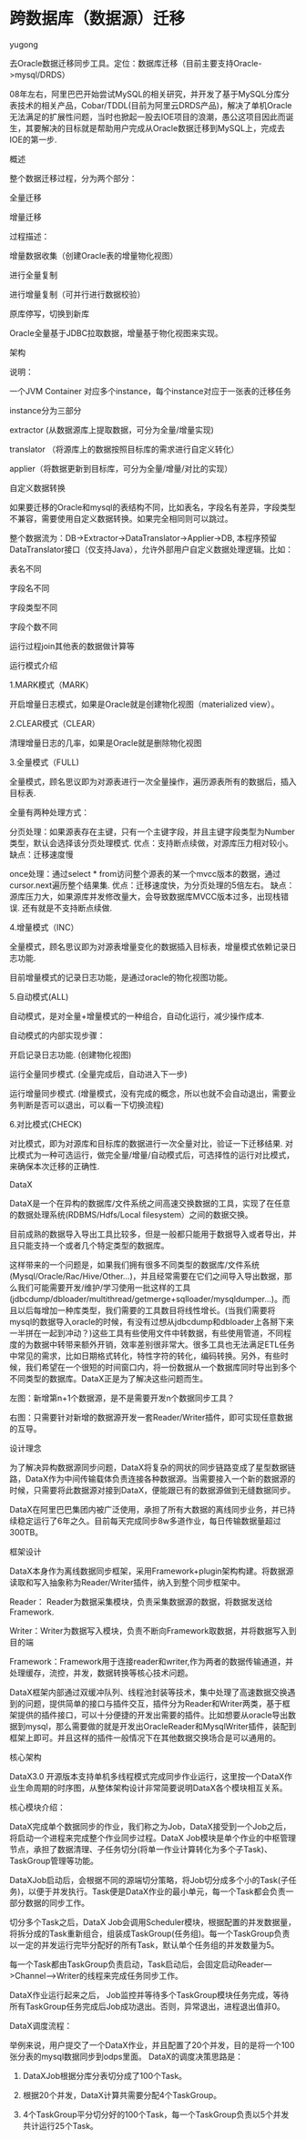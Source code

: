 # 跨数据库（数据源）迁移

yugong

去Oracle数据迁移同步工具。定位：数据库迁移（目前主要支持Oracle-&gt;mysql/DRDS）



08年左右，阿里巴巴开始尝试MySQL的相关研究，并开发了基于MySQL分库分表技术的相关产品，Cobar/TDDL\(目前为阿里云DRDS产品\)，解决了单机Oracle无法满足的扩展性问题，当时也掀起一股去IOE项目的浪潮，愚公这项目因此而诞生，其要解决的目标就是帮助用户完成从Oracle数据迁移到MySQL上，完成去IOE的第一步.



概述

整个数据迁移过程，分为两个部分：



全量迁移



增量迁移







过程描述：



增量数据收集（创建Oracle表的增量物化视图）



进行全量复制



进行增量复制（可并行进行数据校验）



原库停写，切换到新库



Oracle全量基于JDBC拉取数据，增量基于物化视图来实现。



架构





说明：



一个JVM Container 对应多个instance，每个instance对应于一张表的迁移任务



instance分为三部分



extractor \(从数据源库上提取数据，可分为全量/增量实现\)



translator （将源库上的数据按照目标库的需求进行自定义转化）



applier（将数据更新到目标库，可分为全量/增量/对比的实现）



自定义数据转换

如果要迁移的Oracle和mysql的表结构不同，比如表名，字段名有差异，字段类型不兼容，需要使用自定义数据转换。如果完全相同则可以跳过。



整个数据流为：DB-&gt;Extractor-&gt;DataTranslator-&gt;Applier-&gt;DB, 本程序预留DataTranslator接口（仅支持Java），允许外部用户自定义数据处理逻辑。比如：



表名不同



字段名不同



字段类型不同



字段个数不同



运行过程join其他表的数据做计算等



运行模式介绍

1.MARK模式（MARK）



开启增量日志模式，如果是Oracle就是创建物化视图（materialized view）。



2.CLEAR模式（CLEAR）



清理增量日志的几率，如果是Oracle就是删除物化视图



3.全量模式（FULL\)



全量模式，顾名思议即为对源表进行一次全量操作，遍历源表所有的数据后，插入目标表.



全量有两种处理方式：



分页处理：如果源表存在主键，只有一个主键字段，并且主键字段类型为Number类型，默认会选择该分页处理模式. 优点：支持断点续做，对源库压力相对较小。 缺点：迁移速度慢



once处理：通过select \* from访问整个源表的某一个mvcc版本的数据，通过cursor.next遍历整个结果集. 优点：迁移速度快，为分页处理的5倍左右。 缺点：源库压力大，如果源库并发修改量大，会导致数据库MVCC版本过多，出现栈错误. 还有就是不支持断点续做.



4.增量模式（INC）



全量模式，顾名思议即为对源表增量变化的数据插入目标表，增量模式依赖记录日志功能.



目前增量模式的记录日志功能，是通过oracle的物化视图功能。



5.自动模式\(ALL\)



自动模式，是对全量+增量模式的一种组合，自动化运行，减少操作成本.



自动模式的内部实现步骤：



开启记录日志功能. \(创建物化视图\)



运行全量同步模式. \(全量完成后，自动进入下一步\)



运行增量同步模式. \(增量模式，没有完成的概念，所以也就不会自动退出，需要业务判断是否可以退出，可以看一下切换流程\)



6.对比模式\(CHECK\)



对比模式，即为对源库和目标库的数据进行一次全量对比，验证一下迁移结果. 对比模式为一种可选运行，做完全量/增量/自动模式后，可选择性的运行对比模式，来确保本次迁移的正确性.



DataX

DataX是一个在异构的数据库/文件系统之间高速交换数据的工具，实现了在任意的数据处理系统\(RDBMS/Hdfs/Local filesystem）之间的数据交换。



目前成熟的数据导入导出工具比较多，但是一般都只能用于数据导入或者导出，并且只能支持一个或者几个特定类型的数据库。



这样带来的一个问题是，如果我们拥有很多不同类型的数据库/文件系统\(Mysql/Oracle/Rac/Hive/Other…\)，并且经常需要在它们之间导入导出数据，那么我们可能需要开发/维护/学习使用一批这样的工具\(jdbcdump/dbloader/multithread/getmerge+sqlloader/mysqldumper…\)。而且以后每增加一种库类型，我们需要的工具数目将线性增长。\(当我们需要将mysql的数据导入oracle的时候，有没有过想从jdbcdump和dbloader上各掰下来一半拼在一起到冲动？\)这些工具有些使用文件中转数据，有些使用管道，不同程度的为数据中转带来额外开销，效率差别很非常大。很多工具也无法满足ETL任务中常见的需求，比如日期格式转化，特性字符的转化，编码转换。另外，有些时候，我们希望在一个很短的时间窗口内，将一份数据从一个数据库同时导出到多个不同类型的数据库。DataX正是为了解决这些问题而生。







左图：新增第n+1个数据源，是不是需要开发n个数据同步工具？



右图：只需要针对新增的数据源开发一套Reader/Writer插件，即可实现任意数据的互导。



设计理念

为了解决异构数据源同步问题，DataX将复杂的网状的同步链路变成了星型数据链路，DataX作为中间传输载体负责连接各种数据源。当需要接入一个新的数据源的时候，只需要将此数据源对接到DataX，便能跟已有的数据源做到无缝数据同步。



DataX在阿里巴巴集团内被广泛使用，承担了所有大数据的离线同步业务，并已持续稳定运行了6年之久。目前每天完成同步8w多道作业，每日传输数据量超过300TB。



框架设计





DataX本身作为离线数据同步框架，采用Framework+plugin架构构建。将数据源读取和写入抽象称为Reader/Writer插件，纳入到整个同步框架中。



Reader： Reader为数据采集模块，负责采集数据源的数据，将数据发送给Framework.



Writer：Writer为数据写入模块，负责不断向Framework取数据，并将数据写入到目的端



Framework：Framework用于连接reader和writer,作为两者的数据传输通道，并处理缓存，流控，并发，数据转换等核心技术问题。



DataX框架内部通过双缓冲队列、线程池封装等技术，集中处理了高速数据交换遇到的问题，提供简单的接口与插件交互，插件分为Reader和Writer两类，基于框架提供的插件接口，可以十分便捷的开发出需要的插件。比如想要从oracle导出数据到mysql，那么需要做的就是开发出OracleReader和MysqlWriter插件，装配到框架上即可。并且这样的插件一般情况下在其他数据交换场合是可以通用的。



核心架构

DataX3.0 开源版本支持单机多线程模式完成同步作业运行，这里按一个DataX作业生命周期的时序图，从整体架构设计非常简要说明DataX各个模块相互关系。







核心模块介绍：



DataX完成单个数据同步的作业，我们称之为Job，DataX接受到一个Job之后，将启动一个进程来完成整个作业同步过程。DataX Job模块是单个作业的中枢管理节点，承担了数据清理、子任务切分\(将单一作业计算转化为多个子Task\)、TaskGroup管理等功能。



DataXJob启动后，会根据不同的源端切分策略，将Job切分成多个小的Task\(子任务\)，以便于并发执行。Task便是DataX作业的最小单元，每一个Task都会负责一部分数据的同步工作。



切分多个Task之后，DataX Job会调用Scheduler模块，根据配置的并发数据量，将拆分成的Task重新组合，组装成TaskGroup\(任务组\)。每一个TaskGroup负责以一定的并发运行完毕分配好的所有Task，默认单个任务组的并发数量为5。



每一个Task都由TaskGroup负责启动，Task启动后，会固定启动Reader—&gt;Channel—&gt;Writer的线程来完成任务同步工作。



DataX作业运行起来之后， Job监控并等待多个TaskGroup模块任务完成，等待所有TaskGroup任务完成后Job成功退出。否则，异常退出，进程退出值非0。



DataX调度流程：



举例来说，用户提交了一个DataX作业，并且配置了20个并发，目的是将一个100张分表的mysql数据同步到odps里面。 DataX的调度决策思路是：

1. DataXJob根据分库分表切分成了100个Task。

2. 根据20个并发，DataX计算共需要分配4个TaskGroup。

3. 4个TaskGroup平分切分好的100个Task，每一个TaskGroup负责以5个并发共计运行25个Task。

